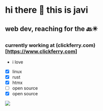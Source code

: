 # hi there 👋 this is javi
## web dev, reaching for the 🔙✴️
### currently working at (clickferry.com)[https://www.clickferry.com]

- i love
- [x] linux
- [x] rust
- [x] htmx
- [ ] open source
- [x] open source

<p align="left">
  <img src="https://github-readme-stats.vercel.app/api/top-langs/?username=javlocan&layout=compact&langs_count=20">
</p>
